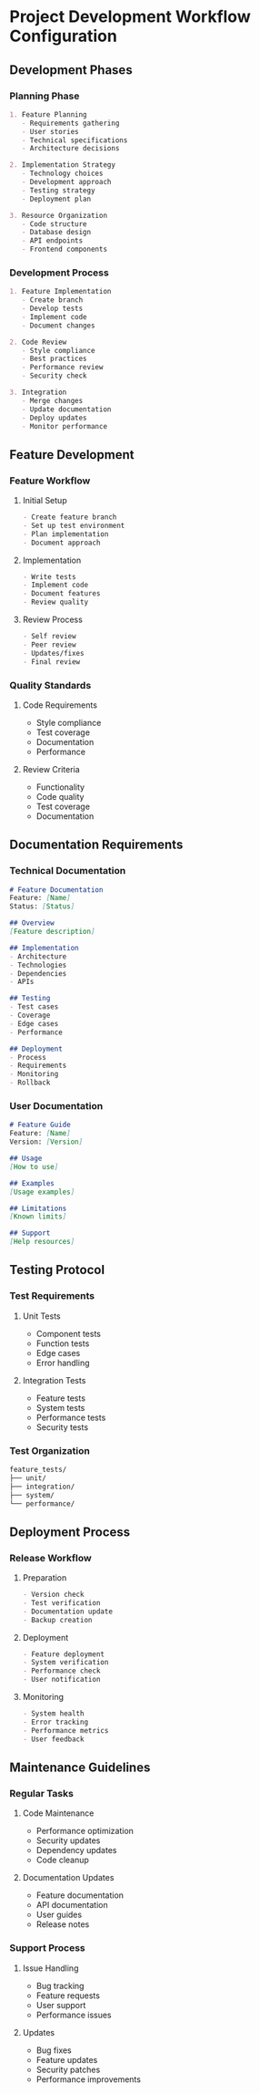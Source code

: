 # Project Development Workflow Configuration

## Development Phases

### Planning Phase
```markdown
1. Feature Planning
   - Requirements gathering
   - User stories
   - Technical specifications
   - Architecture decisions

2. Implementation Strategy
   - Technology choices
   - Development approach
   - Testing strategy
   - Deployment plan

3. Resource Organization
   - Code structure
   - Database design
   - API endpoints
   - Frontend components
```

### Development Process
```markdown
1. Feature Implementation
   - Create branch
   - Develop tests
   - Implement code
   - Document changes

2. Code Review
   - Style compliance
   - Best practices
   - Performance review
   - Security check

3. Integration
   - Merge changes
   - Update documentation
   - Deploy updates
   - Monitor performance
```

## Feature Development

### Feature Workflow
1. Initial Setup
   ```markdown
   - Create feature branch
   - Set up test environment
   - Plan implementation
   - Document approach
   ```

2. Implementation
   ```markdown
   - Write tests
   - Implement code
   - Document features
   - Review quality
   ```

3. Review Process
   ```markdown
   - Self review
   - Peer review
   - Updates/fixes
   - Final review
   ```

### Quality Standards
1. Code Requirements
   - Style compliance
   - Test coverage
   - Documentation
   - Performance

2. Review Criteria
   - Functionality
   - Code quality
   - Test coverage
   - Documentation

## Documentation Requirements

### Technical Documentation
```markdown
# Feature Documentation
Feature: [Name]
Status: [Status]

## Overview
[Feature description]

## Implementation
- Architecture
- Technologies
- Dependencies
- APIs

## Testing
- Test cases
- Coverage
- Edge cases
- Performance

## Deployment
- Process
- Requirements
- Monitoring
- Rollback
```

### User Documentation
```markdown
# Feature Guide
Feature: [Name]
Version: [Version]

## Usage
[How to use]

## Examples
[Usage examples]

## Limitations
[Known limits]

## Support
[Help resources]
```

## Testing Protocol

### Test Requirements
1. Unit Tests
   - Component tests
   - Function tests
   - Edge cases
   - Error handling

2. Integration Tests
   - Feature tests
   - System tests
   - Performance tests
   - Security tests

### Test Organization
```markdown
feature_tests/
├── unit/
├── integration/
├── system/
└── performance/
```

## Deployment Process

### Release Workflow
1. Preparation
   ```markdown
   - Version check
   - Test verification
   - Documentation update
   - Backup creation
   ```

2. Deployment
   ```markdown
   - Feature deployment
   - System verification
   - Performance check
   - User notification
   ```

3. Monitoring
   ```markdown
   - System health
   - Error tracking
   - Performance metrics
   - User feedback
   ```

## Maintenance Guidelines

### Regular Tasks
1. Code Maintenance
   - Performance optimization
   - Security updates
   - Dependency updates
   - Code cleanup

2. Documentation Updates
   - Feature documentation
   - API documentation
   - User guides
   - Release notes

### Support Process
1. Issue Handling
   - Bug tracking
   - Feature requests
   - User support
   - Performance issues

2. Updates
   - Bug fixes
   - Feature updates
   - Security patches
   - Performance improvements